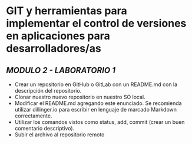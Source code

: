 # GIT y herramientas para implementar el control de versiones en aplicaciones para desarrolladores/as

## _MODULO 2 - LABORATORIO 1_

- Crear un repositorio en GitHub o GitLab con un README.md con la descripción del repositorio.
- Clonar nuestro nuevo repositorio en nuestro SO local.
- Modificar el README.md agregando este enunciado. Se recomienda utilizar dillinger.io para escribir en lenguaje de marcado Markdown correctamente.
- Utilizar los comandos vistos como status, add, commit (crear un buen comentario descriptivo).
- Subir el archivo al repositorio remoto

